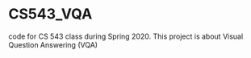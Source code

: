 # CS543_VQA
code for CS 543 class during Spring 2020. This project is about Visual Question Answering (VQA)

